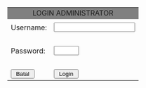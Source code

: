 <html>
<head><title>Login Password</title></head>
<body><font size="2">
<div align="center">
<form action="masuk.php" method="post">
<table width="286" border="0">
<tr bgcolor="grey">
<td colspan="2" align="center">LOGIN ADMINISTRATOR</td></tr>
<tr><td></td><td></td></tr>
<tr><td>Username:</td><td><input name="tnama" type="text" id="tnama"></td></tr>
<tr><td height="4">&nbsp;</td><td></td></tr>
<tr><td>Password: </td><td valign="middle">
<input name="tpass" type="password" id="tpass" size="4"></td></tr>
<tr><td>&nbsp;</td><td></td></tr>
<tr><td><input name="reset" type="reset" id="login" value=" Batal "></td>
<td><input name="login" type="submit" id="login" value=" Login "></td></tr>
</table></form>
</body></html>
